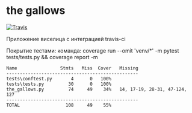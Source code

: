 # the gallows
[![Travis][build-badge]][build]


[build-badge]: https://www.travis-ci.com/avramenkomy/module_E1.svg?branch=master
[build]: https://www.travis-ci.com/github/avramenkomy/module_E1


Приложение виселица с интеграцией travis-ci

Покрытие тестами: команда: coverage run --omit 'venv/*' -m pytest tests/tests.py && coverage report -m
```
Name                Stmts   Miss  Cover   Missing
-------------------------------------------------
tests\conftest.py       4      0   100%
tests\tests.py         30      0   100%
the_gallows.py         74     49    34%   14, 17-19, 28-31, 47-124, 127
-------------------------------------------------
TOTAL                 108     49    55%
``` 
